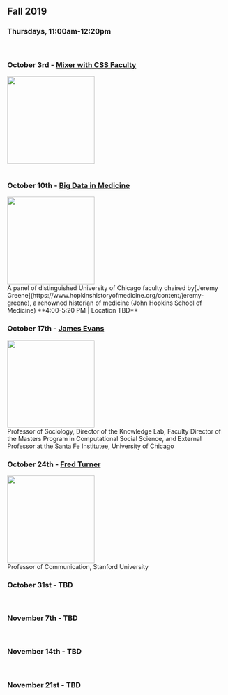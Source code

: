 
## Fall 2019

### Thursdays, 11:00am-12:20pm
<br>

### October 3rd - [Mixer with CSS Faculty](https://github.com/uchicago-computation-workshop/fall2019mixer)

<div><img src="https://avatars3.githubusercontent.com/u/32048906?s=200&v=4" width="200" height="200"></div>

<br>

### October 10th  - [Big Data in Medicine](https://github.com/uchicago-computation-workshop/BigDataMedicine)

<div><img src="https://www.hopkinshistoryofmedicine.org/sites/default/files/userfiles/14/20140521-10663-2.jpeg" height="200"></div>
A panel of distinguished University of Chicago faculty chaired by[Jeremy Greene](https://www.hopkinshistoryofmedicine.org/content/jeremy-greene), a renowned historian of medicine (John Hopkins School of Medicine)
**4:00-5:20 PM | Location TBD**
<br>

### October 17th  - [James Evans](https://macss.uchicago.edu/directory/james-evans)
<div><img src="https://sociology.uchicago.edu/sites/sociology.uchicago.edu/files/styles/columnwidth-wider/public/uploads/images/1%20%284%29.jpg?itok=b1wuZWzi" height="200"></div>
Professor of Sociology, Director of the Knowledge Lab, Faculty Director of the Masters Program in Computational Social Science, and External Professor at the Santa Fe Institutee, University of Chicago
<br>

### October 24th  - [Fred Turner](https://fredturner.stanford.edu/)
<div><img src="http://fredturner.stanford.edu/wp-content/uploads/Fred-Turner-200-DPI-3-by-3.jpg" height="200"></div>
Professor of Communication, Stanford University
<br>


### October 31st  - TBD
<br>

### November 7th  - TBD
<br>

### November 14th  - TBD
<br>

### November 21st  - TBD
<br>

